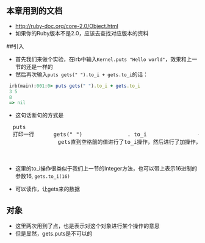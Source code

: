 ## 本章用到的文档
* http://ruby-doc.org/core-2.0/Object.html 
* 如果你的Ruby版本不是2.0，应该去查找对应版本的资料

##引入 
 * 首先我们来做个实验，在irb中输入`Kernel.puts "Hello world"`，效果和上一节的还是一样的
 * 然后再次输入`puts gets(" ").to_i + gets.to_i`的话：

 ```ruby
  irb(main):001:0> puts gets(" ").to_i + gets.to_i
  3 5
  8
  => nil
 ```
 
 * 这句话断句的方式是
 <pre>
  puts
  打印一行      gets(" ")              . to_i                +
                gets直到空格前的值进行了to_i操作，然后进行了加操作，    gets.                  to_i
                                                                        加上的是gets来的数据进行to_i操作的结果
 </pre>
 * 这里的to_i操作很类似于我们上一节的Integer方法，也可以带上表示16进制的参数16, `gets.to_i(16)`

 * 可以读作，让gets来的数据
## 对象
 * 这里两次用到了点，也是表示对这个对象进行某个操作的意思
 * 但是显然，gets.puts是不可以的
